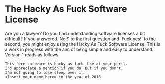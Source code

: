 # The Hacky As Fuck Software License
Are you a lawyer? Do you find understanding software licenses a bit difficult? If you answered 'No!!' to the first question and 'Fuck yes!' to the second, you might enjoy using the Hacky As Fuck Software License. This is a work in progress with the aim of being simple and easy to understand. Version 1 reads as follows.

```
This 'ere software is hacky as fuck. Use at your peril.
I'd appreciate a mention if you do. But if you don't,
I'm not going to lose sleep over it.
<Insert your name here> in the year of 2018
```
